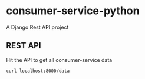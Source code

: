 # consumer-service-python
A Django Rest API project

## REST API
Hit the API to get all consumer-service data
```shell
curl localhost:8000/data
```